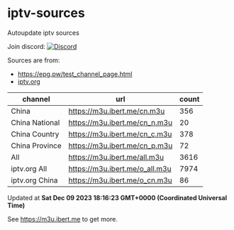 # iptv-sources

Autoupdate iptv sources

Join discord: [![Discord](https://dcbadge.vercel.app/api/server/betxHcsTqa)](https://discord.gg/betxHcsTqa)

Sources are from:

- <https://epg.pw/test_channel_page.html>
- [iptv.org](https://github.com/iptv-org/iptv)

| channel | url | count |
| ------- | --- | ----- |
| China | <https://m3u.ibert.me/cn.m3u> | 356 |
| China National | <https://m3u.ibert.me/cn_n.m3u> | 20 |
| China Country | <https://m3u.ibert.me/cn_c.m3u> | 378 |
| China Province | <https://m3u.ibert.me/cn_p.m3u> | 72 |
| All | <https://m3u.ibert.me/all.m3u> | 3616 |
| iptv.org All | <https://m3u.ibert.me/o_all.m3u> | 7974 |
| iptv.org China | <https://m3u.ibert.me/o_cn.m3u> | 86 |

Updated at **Sat Dec 09 2023 18:16:23 GMT+0000 (Coordinated Universal Time)**

See <https://m3u.ibert.me> to get more.

